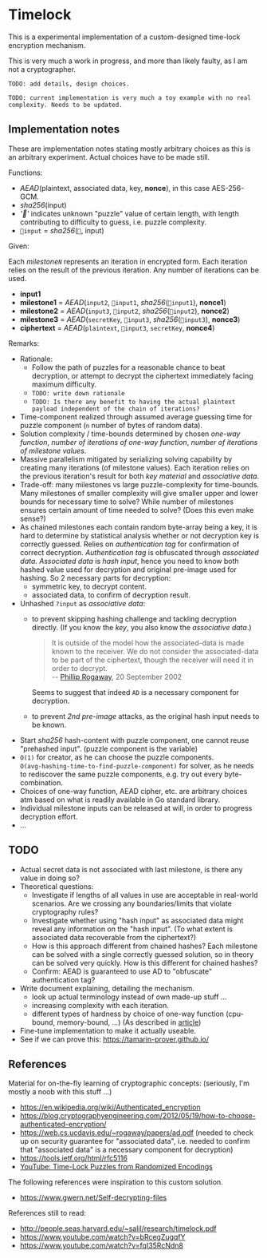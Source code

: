 # Timelock

This is a experimental implementation of a custom-designed time-lock encryption mechanism.

This is very much a work in progress, and more than likely faulty, as I am not a cryptographer.

`TODO: add details, design choices.`

`TODO: current implementation is very much a toy example with no real complexity. Needs to be updated.`

## Implementation notes

These are implementation notes stating mostly arbitrary choices as this is an arbitrary experiment. Actual choices have to be made still.

Functions:

- _AEAD_(plaintext, associated data, key, __nonce__), in this case AES-256-GCM.
- _sha256_(input)
- _'🧩'_ indicates unknown "puzzle" value of certain length, with length contributing to difficulty to guess, i.e. puzzle complexity.
- `🧩input` = _sha256_(_`🧩`_, input)

Given:

Each _milestone`N`_ represents an iteration in encrypted form. Each iteration relies on the result of the previous iteration. Any number of iterations can be used.

- __input1__
- __milestone1__ = _AEAD_(`input2`, `🧩input1`, _sha256_(`🧩input1`), __nonce1__)
- __milestone2__ = _AEAD_(`input3`, `🧩input2`, _sha256_(`🧩input2`), __nonce2__)
- __milestone3__ = _AEAD_(`secretKey`, `🧩input3`, _sha256_(`🧩input3`), __nonce3__)
- __ciphertext__ = _AEAD_(`plaintext`, `🧩input3`, `secretKey`, __nonce4__)

Remarks:

- Rationale:
  - Follow the path of puzzles for a reasonable chance to beat decryption, or attempt to decrypt the ciphertext immediately facing maximum difficulty.
  - `TODO: write down rationale`
  - `TODO: Is there any benefit to having the actual plaintext payload independent of the chain of iterations?`
- Time-component realized through assumed average guessing time for puzzle component (`n` number of bytes of random data).
- Solution complexity / time-bounds determined by chosen _one-way function_, _number of iterations of one-way function_, _number of iterations of milestone values_.
- Massive parallelism mitigated by serializing solving capability by creating many iterations (of milestone values). Each iteration relies on the previous iteration's result for both _key material_ and _associative data_.
- Trade-off: many milestones vs large puzzle-complexity for time-bounds. Many milestones of smaller complexity will give smaller upper and lower bounds for necessary time to solve? While number of milestones ensures certain amount of time needed to solve? (Does this even make sense?)
- As chained milestones each contain random byte-array being a key, it is hard to determine by statistical analysis whether or not decryption key is correctly guessed. Relies on _authentication tag_ for confirmation of correct decryption. _Authentication tag_ is obfuscated through _associated data_. _Associated data_ is _hash input_, hence you need to know both hashed value used for decryption and original pre-image used for hashing. So 2 necessary parts for decryption:
  - symmetric key, to decrypt content.
  - associated data, to confirm of decryption result.
- Unhashed `?input` as _associative data_:
  - to prevent skipping hashing challenge and tackling decryption directly. (If you know the _key_, you also know the _associative data_.)
    > It is outside of the model how the associated-data is made known to the receiver. We do not consider the associated-data to be part of the ciphertext, though the receiver will need it in order to decrypt.  
  -- [Phillip Rogaway][AEAD-paper], 20 September 2002
  
    Seems to suggest that indeed `AD` is a necessary component for decryption.
  - to prevent _2nd pre-image_ attacks, as the original hash input needs to be known.  
- Start _sha256_ hash-content with puzzle component, one cannot reuse "prehashed input". (puzzle component is the variable)
- `O(1)` for creator, as he can choose the puzzle components.  
  `O(avg-hashing-time-to-find-puzzle-component)` for solver, as he needs to rediscover the same puzzle components, e.g. try out every byte-combination.
- Choices of one-way function, AEAD cipher, etc. are arbitrary choices atm based on what is readily available in Go standard library.
- Individual milestone inputs can be released at will, in order to progress decryption effort.
- ...

## TODO

- Actual secret data is not associated with last milestone, is there any value in doing so?
- Theoretical questions:
  - Investigate if lengths of all values in use are acceptable in real-world scenarios. Are we crossing any boundaries/limits that violate cryptography rules?
  - Investigate whether using "hash input" as associated data might reveal any information on the "hash input". (To what extent is associated data recoverable from the ciphertext?)
  - How is this approach different from chained hashes? Each milestone can be solved with a single correctly guessed solution, so in theory can be solved very quickly. How is this different for chained hashes?
  - Confirm: AEAD is guaranteed to use AD to "obfuscate" authentication tag?
- Write document explaining, detailing the mechanism.
  - look up actual terminology instead of own made-up stuff ...
  - increasing complexity with each iteration.
  - different types of hardness by choice of one-way function (cpu-bound, memory-bound, ...) (As described in [article](https://www.gwern.net/Self-decrypting-files))
- Fine-tune implementation to make it actually useable.
- See if we can prove this: https://tamarin-prover.github.io/

## References

Material for on-the-fly learning of cryptographic concepts: (seriously, I'm mostly a noob with this stuff ...)

- https://en.wikipedia.org/wiki/Authenticated_encryption
- https://blog.cryptographyengineering.com/2012/05/19/how-to-choose-authenticated-encryption/
- https://web.cs.ucdavis.edu/~rogaway/papers/ad.pdf (needed to check up on security guarantee for "associated data", i.e. needed to confirm that "associated data" is a necessary component for decryption)
- https://tools.ietf.org/html/rfc5116
- [YouTube: Time-Lock Puzzles from Randomized Encodings](https://www.youtube.com/watch?v=bRcegZugqfY)

The following references were inspiration to this custom solution.

- https://www.gwern.net/Self-decrypting-files

References still to read:

- http://people.seas.harvard.edu/~salil/research/timelock.pdf
- https://www.youtube.com/watch?v=bRcegZugqfY
- https://www.youtube.com/watch?v=fqI35RcNdn8

[AEAD-paper]: https://web.cs.ucdavis.edu/~rogaway/papers/ad.pdf "Authenticated-Encryption with Associated-Data - Phillip Rogaway"
